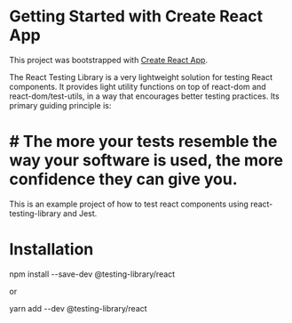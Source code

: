 # Getting Started with Create React App

This project was bootstrapped with [Create React App](https://github.com/facebook/create-react-app).


The React Testing Library is a very lightweight solution for testing React components. It provides
light utility functions on top of react-dom and react-dom/test-utils, in a way that encourages better testing practices. Its primary guiding principle is:


# # The more your tests resemble the way your software is used, the more confidence they can give you.

This is an example project of how to test react components using react-testing-library and Jest.
#  Installation

npm install --save-dev @testing-library/react

or

yarn add --dev @testing-library/react
